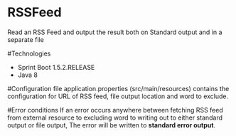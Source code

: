 # RSSFeed
Read an RSS Feed and output the result both on Standard output and in a separate file

#Technologies
* Sprint Boot 1.5.2.RELEASE
* Java 8

#Configuration file
application.properties (src/main/resources) contains the configuration for URL of RSS feed, file output location and word to exclude.

#Error conditions
If an error occurs anywhere between fetching RSS feed from external resource to excluding word to writing out to either standard output or
file output,
The error will be written to **standard error output**.